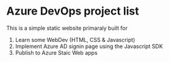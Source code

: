 # Azure DevOps project list

This is a simple static website primaraly built for 

1. Learn some WebDev (HTML, CSS & Javascript)
2. Implement Azure AD signin page using the Javascript SDK
3. Publish to Azure Staic Web apps